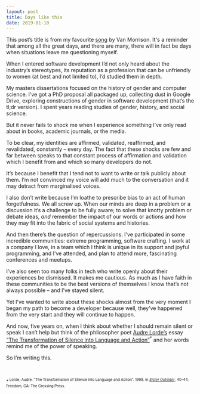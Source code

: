 ```yaml
---
layout: post
title: Days like this
date: 2019-01-10
---
```


This post’s title is from my favourite [song](https://en.wikipedia.org/wiki/Days_Like_This_(song)) by Van Morrison. It's a reminder that among all the great days, and there are many, there will in fact be days when situations leave me questioning myself.

When I entered software development I’d not only heard about the industry’s stereotypes, its reputation as a profession that can be unfriendly to women (at best and not limited to), I’d studied them in depth.

My masters dissertations focused on the history of gender and computer science. I’ve got a PhD proposal all packaged up, collecting dust in Google Drive, exploring constructions of gender in software development (that’s the tl;dr version). I spent years reading studies of gender, history, and social science.

But it never fails to shock me when I experience something I’ve only read about in books, academic journals, or the media. 

To be clear, my identities are affirmed, validated, reaffirmed, and revalidated, constantly – every day. The fact that these shocks are few and far between speaks to that constant process of affirmation and validation which I benefit from and which so many developers do not.

It’s because I benefit that I tend not to want to write or talk publicly about them. I’m not convinced my voice will add much to the conversation and it may detract from marginalised voices.

I also don’t write because I’m loathe to prescribe bias to an act of human forgetfulness. We all screw up. When our minds are deep in a problem or a discussion it’s a challenge to be fully aware; to solve that knotty problem or debate ideas, _and_ remember the impact of our words or actions and how they may fit into the fabric of social systems and histories.

And then there’s the question of repercussions. I’ve participated in some incredible communities: extreme programming, software crafting. I work at a company I love, in a team which I think is unique in its support and joyful programming, and I’ve attended, and plan to attend more, fascinating conferences and meetups. 

I’ve also seen too many folks in tech who write openly about their experiences be dismissed. It makes me cautious. As much as I have faith in these communities to be the best versions of themselves I know that’s not always possible – and I’ve stayed silent. 

Yet I’ve wanted to write about these shocks almost from the very moment I began my path to become a developer because well, they’ve happened from the very start and they will continue to happen. 

And now, five years on, when I think about whether I should remain silent or speak I can’t help but think of the philosopher poet [Audre Lorde’s](https://en.wikipedia.org/wiki/Your_Silence_Will_Not_Protect_You) essay [“The Transformation of Silence into Language and Action”](https://www.csusm.edu/sjs/documents/silenceintoaction.pdf)<sup>*</sup> and her words remind me of the power of speaking.

So I’m writing this.

<br>

<sup>*<sup> Lorde, Audre. “The Transformation of Silence into Language and Action”. 1998. In [_Sister Outsider_](https://www.penguinrandomhouse.com/books/198292/sister-outsider-by-audre-lorde/9781580911863/), 40-44. Freedom, CA: The Crossing Press. 
